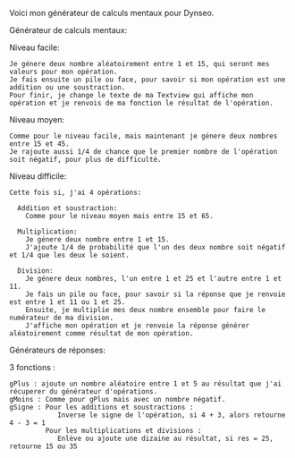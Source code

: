 Voici mon générateur de calculs mentaux pour Dynseo. 

Générateur de calculs mentaux:

  Niveau facile:
  
    Je génere deux nombre aléatoirement entre 1 et 15, qui seront mes valeurs pour mon opération.
    Je fais ensuite un pile ou face, pour savoir si mon opération est une addition ou une soustraction. 
    Pour finir, je change le texte de ma Textview qui affiche mon opération et je renvois de ma fonction le résultat de l'opération. 
    
  Niveau moyen: 
  
    Comme pour le niveau facile, mais maintenant je génere deux nombres entre 15 et 45. 
    Je rajoute aussi 1/4 de chance que le premier nombre de l'opération soit négatif, pour plus de difficulté. 
    
  Niveau difficile:
  
    Cette fois si, j'ai 4 opérations:
    
      Addition et soustraction:
        Comme pour le niveau moyen mais entre 15 et 65. 
        
      Multiplication:
        Je génere deux nombre entre 1 et 15. 
        J'ajoute 1/4 de probabilité que l'un des deux nombre soit négatif et 1/4 que les deux le soient. 
        
      Division:
        Je génere deux nombres, l'un entre 1 et 25 et l'autre entre 1 et 11. 
        Je fais un pile ou face, pour savoir si la réponse que je renvoie est entre 1 et 11 ou 1 et 25. 
        Ensuite, je multiplie mes deux nombre ensemble pour faire le numérateur de ma division. 
        J'affiche mon opération et je renvoie la réponse générer aléatoirement comme résultat de mon opération. 


Générateurs de réponses: 
  
  3 fonctions : 
    
    gPlus : ajoute un nombre aléatoire entre 1 et 5 au résultat que j'ai récuperer du générateur d'opérations.
    gMoins : Comme pour gPlus mais avec un nombre négatif. 
    gSigne : Pour les additions et soustractions : 
                Inverse le signe de l'opération, si 4 + 3, alors retourne 4 - 3 = 1 
             Pour les multiplications et divisions : 
                Enlève ou ajoute une dizaine au résultat, si res = 25, retourne 15 ou 35
